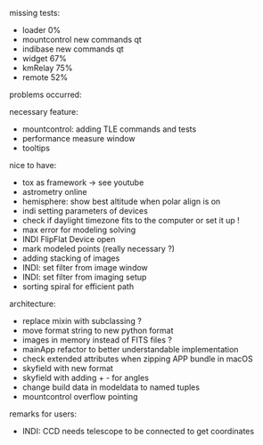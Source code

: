 missing tests:
- loader 0%
- mountcontrol new commands qt
- indibase new commands qt
- widget 67%
- kmRelay 75%
- remote 52%

problems occurred:

necessary feature:
- mountcontrol: adding TLE commands and tests
- performance measure window
- tooltips


nice to have:
- tox as framework -> see youtube 
- astrometry online
- hemisphere: show best altitude when polar align is on
- indi setting parameters of devices
- check if daylight timezone fits to the computer or set it up !
- max error for modeling solving
- INDI FlipFlat Device open 
- mark modeled points (really necessary ?)
- adding stacking of images 
- INDI: set filter from image window
- INDI: set filter from imaging setup
- sorting spiral for efficient path


architecture:
- replace mixin with subclassing ?
- move format string to new python format
- images in memory instead of FITS files ?
- mainApp refactor to better understandable implementation
- check extended attributes when zipping APP bundle in macOS
- skyfield with new format
- skyfield with adding + - for angles
- change build data in modeldata to named tuples
- mountcontrol overflow pointing


remarks for users:
- INDI: CCD needs telescope to be connected to get coordinates
